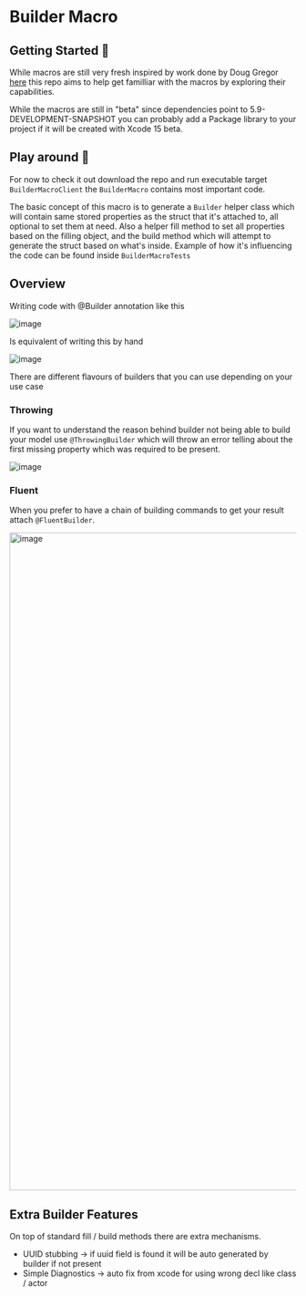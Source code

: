# Builder Macro

## Getting Started 🚀

While macros are still very fresh inspired by work done by Doug Gregor [here](https://github.com/DougGregor/swift-macro-examples) this repo aims to help get familliar with the macros by exploring their capabilities.

While the macros are still in "beta" since dependencies point to 5.9-DEVELOPMENT-SNAPSHOT you can probably add a Package library to your project if it will be created with Xcode 15 beta.

## Play around 🛝

For now to check it out download the repo and run executable target `BuilderMacroClient` the `BuilderMacro` contains most important code.

The basic concept of this macro is to generate a `Builder` helper class which will contain same stored properties as the struct that it's attached to, all optional to set them at need. Also a helper fill method to set all properties based on the filling object, and the build method which will attempt to generate the struct based on what's inside. Example of how it's influencing the code can be found inside `BuilderMacroTests`


## Overview

Writing code with @Builder annotation like this

![image](https://github.com/dziobaczy/SwiftBuilderMacro/assets/24880265/1dd845be-dfc8-4cfa-b848-ec2d20c77ee9)

Is equivalent of writing this by hand

![image](https://github.com/dziobaczy/SwiftBuilderMacro/assets/24880265/02af1926-bdf8-4904-842a-57268c9c8305)

There are different flavours of builders that you can use depending on your use case


### Throwing

If you want to understand the reason behind builder not being able to build your model use `@ThrowingBuilder` which will throw an error telling about the first missing property which was required to be present.

![image](https://github.com/dziobaczy/SwiftBuilderMacro/assets/24880265/a2a82438-56bb-4a10-8257-873c7cd0529a)


### Fluent

When you prefer to have a chain of building commands to get your result attach `@FluentBuilder`.

<img width="1154" alt="image" src="https://github.com/user-attachments/assets/8334da4f-c37c-48e1-aada-844e67bc0283">




## Extra Builder Features

On top of standard fill / build methods there are extra mechanisms.

- UUID stubbing -> if uuid field is found it will be auto generated by builder if not present
- Simple Diagnostics -> auto fix from xcode for using wrong decl like class / actor
